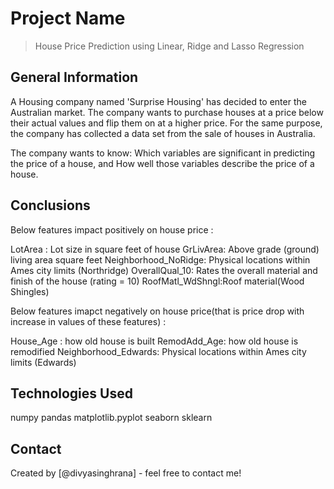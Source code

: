 # Project Name
> House Price Prediction using Linear, Ridge and Lasso Regression


## General Information
A Housing company named 'Surprise Housing' has decided to enter the Australian market. 
The company wants to purchase houses at a price below their actual values and flip them on at a higher price. 
For the same purpose, the company has collected a data set from the sale of houses in Australia.

The company wants to know:
Which variables are significant in predicting the price of a house, and
How well those variables describe the price of a house.

## Conclusions
Below features impact positively on house price :

LotArea : Lot size in square feet of house
GrLivArea: Above grade (ground) living area square feet
Neighborhood_NoRidge: Physical locations within Ames city limits (Northridge)
OverallQual_10: Rates the overall material and finish of the house (rating = 10)
RoofMatl_WdShngl:Roof material(Wood Shingles)

Below features imapct negatively on house price(that is price drop with increase in values of these features) :

House_Age : how old house is built
RemodAdd_Age: how old house is remodified
Neighborhood_Edwards: Physical locations within Ames city limits (Edwards)

## Technologies Used
numpy
pandas
matplotlib.pyplot
seaborn
sklearn


## Contact
Created by [@divyasinghrana] - feel free to contact me!

